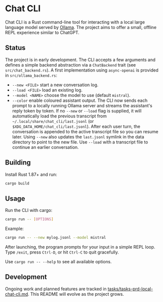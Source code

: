 # Chat CLI

Chat CLI is a Rust command-line tool for interacting with a local large language model served by [Ollama](https://github.com/jmorganca/ollama). The project aims to offer a small, offline REPL experience similar to ChatGPT.

## Status

The project is in early development. The CLI accepts a few arguments and defines
a simple backend abstraction via a `ChatBackend` trait (see
`src/chat_backend.rs`). A first implementation using `async-openai` is provided
in `src/ollama_backend.rs`:

- `--new <FILE>` start a new conversation log.
- `--load <FILE>` load an existing log.
- `--model <NAME>` choose the model to use (default `mistral`).
- `--color` enable coloured assistant output.
The CLI now sends each prompt to a locally running Ollama server and streams the assistant's reply token by token. If no `--new` or `--load` flag is supplied, it will automatically load the previous transcript from `~/.local/share/chat_cli/last.jsonl` (or `$XDG_DATA_HOME/chat_cli/last.jsonl`). After each user turn, the conversation is appended to the active transcript file so you can resume later.
Using `--new` also updates the `last.jsonl` symlink in the data directory to point to the new file.
Use `--load` with a transcript file to continue an earlier conversation.

## Building

Install Rust 1.87+ and run:

```bash
cargo build
```

## Usage

Run the CLI with cargo:

```bash
cargo run -- [OPTIONS]
```

Example:

```bash
cargo run -- --new mylog.jsonl --model mistral
```

After launching, the program prompts for your input in a simple REPL loop.
Type `/exit`, press `Ctrl-D`, or hit `Ctrl-C` to quit gracefully.

Use `cargo run -- --help` to see all available options.

## Development

Ongoing work and planned features are tracked in [tasks/tasks-prd-local-chat-cli.md](tasks/tasks-prd-local-chat-cli.md). This README will evolve as the project grows.
